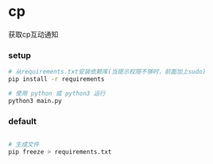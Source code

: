 # cp
获取cp互动通知


### setup

```bash
# 从requirements.txt安装依赖库(当提示权限不够时，前面加上sudo)
pip install -r requirements

# 使用 python 或 python3 运行
python3 main.py

```




### default

```bash

# 生成文件
pip freeze > requirements.txt

```
